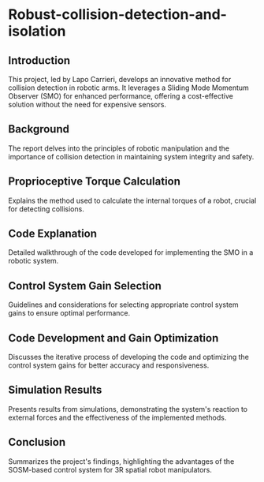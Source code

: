 # Robust-collision-detection-and-isolation
## Introduction
This project, led by Lapo Carrieri, develops an innovative method for collision detection in robotic arms. It leverages a Sliding Mode Momentum Observer (SMO) for enhanced performance, offering a cost-effective solution without the need for expensive sensors.


## Background
The report delves into the principles of robotic manipulation and the importance of collision detection in maintaining system integrity and safety.


## Proprioceptive Torque Calculation
Explains the method used to calculate the internal torques of a robot, crucial for detecting collisions.


## Code Explanation
Detailed walkthrough of the code developed for implementing the SMO in a robotic system.


## Control System Gain Selection
Guidelines and considerations for selecting appropriate control system gains to ensure optimal performance.


## Code Development and Gain Optimization
Discusses the iterative process of developing the code and optimizing the control system gains for better accuracy and responsiveness.


## Simulation Results
Presents results from simulations, demonstrating the system's reaction to external forces and the effectiveness of the implemented methods.


## Conclusion
Summarizes the project's findings, highlighting the advantages of the SOSM-based control system for 3R spatial robot manipulators.
